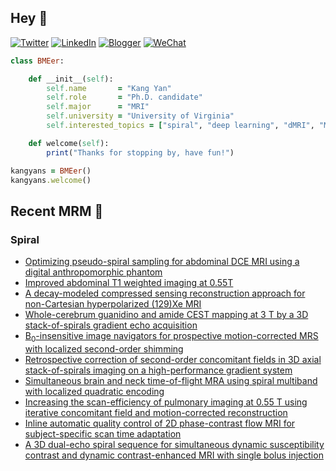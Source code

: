 ## Hey 👋
[![Twitter](https://img.shields.io/badge/Twitter-%231DA1F2.svg?style=for-the-badge&logo=Twitter&logoColor=white)](https://twitter.com/KangY01)
[![LinkedIn](https://img.shields.io/badge/linkedin-%230077B5.svg?style=for-the-badge&logo=linkedin&logoColor=white)](https://www.linkedin.com/in/kyanyan/)
[![Blogger](https://img.shields.io/badge/Blogger-FF5722?style=for-the-badge&logo=blogger&logoColor=white)](https://kangyan.bearblog.dev/)
[![WeChat](https://img.shields.io/badge/WeChat-07C160?style=for-the-badge&logo=wechat&logoColor=white)](wechat.jpg)




```ruby
class BMEer:

    def __init__(self):
        self.name       = "Kang Yan"
        self.role       = "Ph.D. candidate"
        self.major      = "MRI"
        self.university = "University of Virginia"
        self.interested_topics = ["spiral", "deep learning", "dMRI", "MRgFUS"]

    def welcome(self):
        print("Thanks for stopping by, have fun!")

kangyans = BMEer()
kangyans.welcome()
```

<!---
## Stats

![Kang Yan's GitHub stats](https://github-readme-stats.vercel.app/api?username=kangyans&show_icons=true&theme=radical)
-->




## Recent MRM 📖

### Spiral

<!-- BLOG-POST-LIST:START -->
- [Optimizing pseudo-spiral sampling for abdominal DCE MRI using a digital anthropomorphic phantom](https://pubmed.ncbi.nlm.nih.gov/39004838/?utm_source=Other&utm_medium=rss&utm_campaign=pubmed-2&utm_content=1no_pWrlHWS46fqstymCF1-OLQsnNCa7800V92dzn07dNbXEVF&fc=20240726160330&ff=20240816204656&v=2.18.0.post9+e462414)
- [Improved abdominal T1 weighted imaging at 0.55T](https://pubmed.ncbi.nlm.nih.gov/38997798/?utm_source=Other&utm_medium=rss&utm_campaign=pubmed-2&utm_content=1no_pWrlHWS46fqstymCF1-OLQsnNCa7800V92dzn07dNbXEVF&fc=20240726160330&ff=20240816204656&v=2.18.0.post9+e462414)
- [A decay-modeled compressed sensing reconstruction approach for non-Cartesian hyperpolarized (129)Xe MRI](https://pubmed.ncbi.nlm.nih.gov/38860514/?utm_source=Other&utm_medium=rss&utm_campaign=pubmed-2&utm_content=1no_pWrlHWS46fqstymCF1-OLQsnNCa7800V92dzn07dNbXEVF&fc=20240726160330&ff=20240816204656&v=2.18.0.post9+e462414)
- [Whole-cerebrum guanidino and amide CEST mapping at 3 T by a 3D stack-of-spirals gradient echo acquisition](https://pubmed.ncbi.nlm.nih.gov/38748853/?utm_source=Other&utm_medium=rss&utm_campaign=pubmed-2&utm_content=1no_pWrlHWS46fqstymCF1-OLQsnNCa7800V92dzn07dNbXEVF&fc=20240726160330&ff=20240816204656&v=2.18.0.post9+e462414)
- [B<sub>0</sub>-insensitive image navigators for prospective motion-corrected MRS with localized second-order shimming](https://pubmed.ncbi.nlm.nih.gov/38704666/?utm_source=Other&utm_medium=rss&utm_campaign=pubmed-2&utm_content=1no_pWrlHWS46fqstymCF1-OLQsnNCa7800V92dzn07dNbXEVF&fc=20240726160330&ff=20240816204656&v=2.18.0.post9+e462414)
- [Retrospective correction of second-order concomitant fields in 3D axial stack-of-spirals imaging on a high-performance gradient system](https://pubmed.ncbi.nlm.nih.gov/38650101/?utm_source=Other&utm_medium=rss&utm_campaign=pubmed-2&utm_content=1no_pWrlHWS46fqstymCF1-OLQsnNCa7800V92dzn07dNbXEVF&fc=20240726160330&ff=20240816204656&v=2.18.0.post9+e462414)
- [Simultaneous brain and neck time-of-flight MRA using spiral multiband with localized quadratic encoding](https://pubmed.ncbi.nlm.nih.gov/38576077/?utm_source=Other&utm_medium=rss&utm_campaign=pubmed-2&utm_content=1no_pWrlHWS46fqstymCF1-OLQsnNCa7800V92dzn07dNbXEVF&fc=20240726160330&ff=20240816204656&v=2.18.0.post9+e462414)
- [Increasing the scan-efficiency of pulmonary imaging at 0.55 T using iterative concomitant field and motion-corrected reconstruction](https://pubmed.ncbi.nlm.nih.gov/38501940/?utm_source=Other&utm_medium=rss&utm_campaign=pubmed-2&utm_content=1no_pWrlHWS46fqstymCF1-OLQsnNCa7800V92dzn07dNbXEVF&fc=20240726160330&ff=20240816204656&v=2.18.0.post9+e462414)
- [Inline automatic quality control of 2D phase-contrast flow MRI for subject-specific scan time adaptation](https://pubmed.ncbi.nlm.nih.gov/38469944/?utm_source=Other&utm_medium=rss&utm_campaign=pubmed-2&utm_content=1no_pWrlHWS46fqstymCF1-OLQsnNCa7800V92dzn07dNbXEVF&fc=20240726160330&ff=20240816204656&v=2.18.0.post9+e462414)
- [A 3D dual-echo spiral sequence for simultaneous dynamic susceptibility contrast and dynamic contrast-enhanced MRI with single bolus injection](https://pubmed.ncbi.nlm.nih.gov/38469930/?utm_source=Other&utm_medium=rss&utm_campaign=pubmed-2&utm_content=1no_pWrlHWS46fqstymCF1-OLQsnNCa7800V92dzn07dNbXEVF&fc=20240726160330&ff=20240816204656&v=2.18.0.post9+e462414)
<!-- BLOG-POST-LIST:END -->


<!---
## Trophies 

[![trophy](https://github-profile-trophy.vercel.app/?username=kangyans&theme=onedark)](https://github.com/kangyans/github-profile-trophy)
--->






